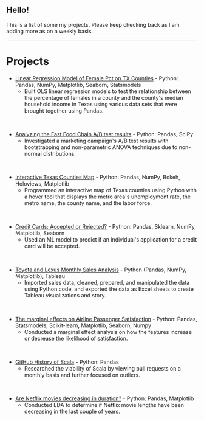 ## Hello!
This is a list of some my projects. Please keep checking back as I am adding more as on a weekly basis. 

---

# Projects
- <a href="https://github.com/joe-bryan/Lin_Reg_Femalepct_TXcounties">Linear Regression Model of Female Pct on TX Counties</a> - Python: Pandas, NumPy, Matplotlib, Seaborn, Statsmodels
  - Built OLS linear regression models to test the relationship between the percentage of females in a county and the county's median household income in Texas using various data sets that were brought together using Pandas.
<br>

- <a href="https://github.com/joe-bryan/AB-test-fastfood">Analyzing the Fast Food Chain A/B test results</a> - Python: Pandas, SciPy
  - Investigated a marketing campaign's A/B test results with bootstrapping and non-parametric ANOVA techniques due to non-normal distributions.
<br>

- <a href="https://github.com/joe-bryan/tx-counties-map">Interactive Texas Counties Map</a> - Python: Pandas, NumPy, Bokeh, Holoviews, Matplotlib
  - Programmed an interactive map of Texas counties using Python with a hover tool that displays the metro area's unemployment rate, the metro name, the county name, and the labor force.
<br>

- <a href="https://github.com/joe-bryan/ML-are-you-approved-creditcard">Credit Cards: Accepted or Rejected?</a> - Python: Pandas, Sklearn, NumPy, Matplotlib, Seaborn
  - Used an ML model to predict if an individual's application for a credit card will be accepted.
<br>

- <a href="https://github.com/joe-bryan/toyota-lexus-sales">Toyota and Lexus Monthly Sales Analysis</a> - Python (Pandas, NumPy, Matplotlib), Tableau
  - Imported sales data, cleaned, prepared, and manipulated the data using Python code, and exported the data as Excel sheets to create Tableau visualizations and story.
<br>

- <a href="https://github.com/joe-bryan/logistic-regression-airline-marginal-effects">The marginal effects on Airline Passenger Satisfaction</a> - Python: Pandas, Statsmodels, Scikit-learn, Matplotlib, Seaborn, Numpy
  - Conducted a marginal effect analysis on how the features increase or decrease the likelihood of satisfaction.
 <br>

- <a href="https://github.com/joe-bryan/toyota-lexus-sales">GitHub History of Scala</a> - Python: Pandas
  - Researched the viability of Scala by viewing pull requests on a monthly basis and further focused on outliers.
<br>


- <a href="https://github.com/joe-bryan/netflix-movie-lengths-decreasing">Are Netflix movies decreasing in duration?</a> - Python: Pandas, Matplotlib
  - Conducted EDA to determine if Netflix movie lengths have been decreasing in the last couple of years.
